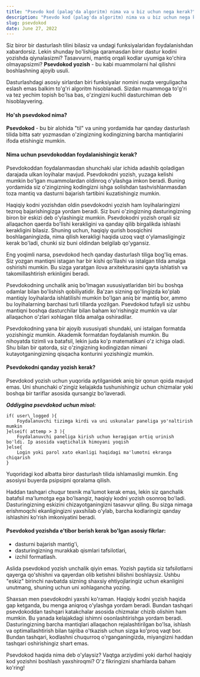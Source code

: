```yaml
---
title: "Psevdo kod (palag'da algoritm) nima va u biz uchun nega kerak?"
description: "Psevdo kod (palag'da algoritm) nima va u biz uchun nega kerak?"
slug: psevdokod
date: June 27, 2022
---
```


Siz biror bir dasturlash tilini bilasiz va undagi funksiyalaridan foydalanishdan xabardorsiz. Lekin shunday bo'lishiga qaramasdan biror dastur kodini yozishda qiynalasizmi? Tasavvurni, mantiq orqali kodlar uyumiga ko'chira olmayapsizmi? **Psevdokod yozish** - bu kabi muammolarni hal qilishni boshlashning ajoyib usuli.

Dasturlashdagi asosiy sirlardan biri funksiyalar nomini nuqta verguligacha eslash emas balkim to'g'ri algoritm hisoblanadi. Sizdan muammoga to'g'ri va tez yechim topish bo'lsa bas, o'zingizni kuchli dasturchiman deb hisoblayvering.

#### Ho'sh psevdokod nima?

**Psevdokod** - bu bir alohida "til" va uning yordamida har qanday dasturlash tilida bitta satr yozmasdan o'zingizning kodingizning barcha mantiqlarini ifoda etishingiz mumkin.

#### Nima uchun psevdokoddan foydalanishingiz kerak?

Psevdokoddan foydalanmasdan shunchaki ular ichida adashib qoladigan darajada ulkan loyihalar mavjud. Psevdokodni yozish, yuzaga kelishi mumkin bo'lgan muammolardan oldinroq o'ylashga imkon beradi. Buning yordamida siz o'zingizning kodingizni ishga solishdan tashvishlanmasdan toza mantiq va dasturni bajarish tartibini kuzatishingiz mumkin.

Haqiqiy kodni yozishdan oldin psevdokodni yozish ham loyihalaringizni tezroq bajarishingizga yordam beradi. Siz buni o'zingizning dasturingizning biron bir eskizi deb o'ylashingiz mumkin. Psevdokodni yozish orqali siz allaqachon qaerda bo'lishi kerakligini va qanday qilib birgalikda ishlashi kerakligini bilasiz. Shuning uchun, haqiqiy qurish bosqichini boshlaganingizda, nima qilish kerakligi haqida uzoq vaqt o'ylamasligingiz kerak bo'ladi, chunki siz buni oldindan belgilab qo'ygansiz.

Eng yoqimli narsa, psevdokod hech qanday dasturlash tiliga bog'liq emas. Siz yozgan mantiqni istagan har bir kishi qo'llashi va istalgan tilda amalga oshirishi mumkin. Bu sizga yaratgan ilova arxitekturasini qayta ishlatish va takomillashtirish erkinligini beradi.

Psevdokodning unchalik aniq bo'lmagan xususiyatlaridan biri bu boshqa odamlar bilan bo'lishish qobiliyatidir. Ba'zan sizning qo'lingizda ko'plab mantiqiy loyihalarda ishlatilishi mumkin bo'lgan aniq bir mantiq bor, ammo bu loyihalarning barchasi turli tillarda yozilgan. Psevdokod tufayli siz ushbu mantiqni boshqa dasturchilar bilan baham ko'rishingiz mumkin va ular allaqachon o'zlari xohlagan tilda amalga oshiradilar.

Psevdokodning yana bir ajoyib xususiyati shundaki, uni istalgan formatda yozishingiz mumkin. Akademik formatdan foydalanish mumkin. Bu nihoyatda tizimli va batafsil, lekin juda ko'p matematikani o'z ichiga oladi. Shu bilan bir qatorda, siz o'zingizning kodingizdan nimani kutayotganingizning qisqacha konturini yozishingiz mumkin.

#### Psevdokodni qanday yozish kerak?

Psevdokod yozish uchun yuqorida aytilganidek aniq bir qonun qoida mavjud emas. Uni shunchaki o'zingiz kelajakda tushunishingiz uchun chizmalar yoki boshqa bir tariflar asosida qursangiz bo'laveradi.

**_Oddiygina psevdokod uchun misol:_**

```
if( user\_logged ){
    Foydalanuvchi tizimga kirdi va uni uskunalar paneliga yo'naltirish mumkin
}elseif( attemp > 3 ){
    Foydalanuvchi paneliga kirish uchun keragigan ortiq urinish bo'ldi. Ip asosida vaqtichalik himoyani yoqish
}else{
    Login yoki parol xato ekanligi haqidagi ma'lumotni ekranga chiqarish
}
```

Yuqoridagi kod albatta biror dasturlash tilida ishlamasligi mumkin. Eng asosiysi buyerda psipsipni qoralama qilish.

Haddan tashqari chuqur texnik ma'lumot kerak emas, lekin siz qanchalik batafsil ma'lumotga ega bo'lsangiz, haqiqiy kodni yozish osonroq bo'ladi. Dasturingizning eskizini chizayotganingizni tasavvur qiling. Bu sizga nimaga erishmoqchi ekanligingizni yaxshilab o'ylab, barcha kodlaringiz qanday ishlashini ko'rish imkoniyatini beradi.

#### Psevdokod yozishda e'tibor berish kerak bo'lgan asosiy fikrlar:

- dasturni bajarish mantig'i,
- dasturingizning murakkab qismlari tafsilotlari,
- izchil formatlash.

Aslida psevdokod yozish unchalik qiyin emas. Yozish paytida siz tafsilotlarni qayerga qo'shishni va qayerdan olib ketishni bilishni boshlaysiz. Ushbu "eskiz" birinchi navbatda sizning shaxsiy ehtiyojlaringiz uchun ekanligini unutmang, shuning uchun uni xohlagancha yozing.

Shaxsan men psevdokodni yaxshi ko'raman. Haqiqiy kodni yozish haqida gap ketganda, bu menga aniqroq o'ylashga yordam beradi. Bundan tashqari psevdokoddan tashqari katakchalar asosida chizmalar chizib olishim ham mumkin. Bu yanada kelajakdagi ishimni osonlashtirishga yordam beradi. Dasturingizning barcha mantiqlari allaqachon rejalashtirilgan bo'lsa, ishlash va optimallashtirish bilan tajriba o'tkazish uchun sizga ko'proq vaqt bor. Bundan tashqari, kodlashni chuqurroq o'rganganingizda, miyangizni haddan tashqari oshirishingiz shart emas.

Psevdokod haqida nima deb o'ylaysiz? Vaqtga arziydimi yoki darhol haqiqiy kod yozishni boshlash yaxshiroqmi? O'z fikringizni sharhlarda baham ko'ring!
